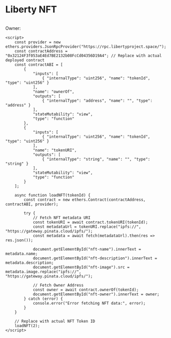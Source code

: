 <!DOCTYPE html>
<html>
<head>
    <title>Liberty NFT Viewer</title>
    <script src="https://cdn.ethers.io/lib/ethers-5.2.umd.min.js"></script>
</head>
<body>
    <h1>Liberty NFT</h1>
    <p id="nft-name"></p>
    <p id="nft-description"></p>
    <img id="nft-image" width="300px">
    <p>Owner: <span id="nft-owner"></span></p>
    
    <script>
        const provider = new ethers.providers.JsonRpcProvider("https://rpc.libertyproject.space/");
        const contractAddress = "0x32124F3f053aE4Ed7BE2132b08FcCd04356D19A4"; // Replace with actual deployed contract
        const contractABI = [
            {
                "inputs": [
                    { "internalType": "uint256", "name": "tokenId", "type": "uint256" }
                ],
                "name": "ownerOf",
                "outputs": [
                    { "internalType": "address", "name": "", "type": "address" }
                ],
                "stateMutability": "view",
                "type": "function"
            },
            {
                "inputs": [
                    { "internalType": "uint256", "name": "tokenId", "type": "uint256" }
                ],
                "name": "tokenURI",
                "outputs": [
                    { "internalType": "string", "name": "", "type": "string" }
                ],
                "stateMutability": "view",
                "type": "function"
            }
        ];

        async function loadNFT(tokenId) {
            const contract = new ethers.Contract(contractAddress, contractABI, provider);
            
            try {
                // Fetch NFT metadata URI
                const tokenURI = await contract.tokenURI(tokenId);
                const metadataUrl = tokenURI.replace("ipfs://", "https://gateway.pinata.cloud/ipfs/");
                const metadata = await fetch(metadataUrl).then(res => res.json());
                
                document.getElementById("nft-name").innerText = metadata.name;
                document.getElementById("nft-description").innerText = metadata.description;
                document.getElementById("nft-image").src = metadata.image.replace("ipfs://", "https://gateway.pinata.cloud/ipfs/");
                
                // Fetch Owner Address
                const owner = await contract.ownerOf(tokenId);
                document.getElementById("nft-owner").innerText = owner;
            } catch (error) {
                console.error("Error fetching NFT data:", error);
            }
        }

        // Replace with actual NFT Token ID
        loadNFT(2);
    </script>
</body>
</html>
